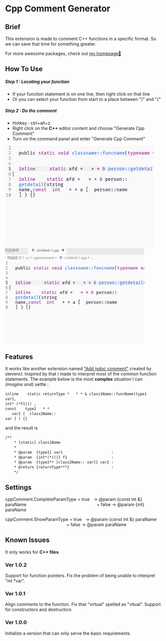 # Cpp Comment Generator

## Brief

This extension is made to comment C++ functions in a specific format. So we can save that time for something greater.

For more awesome packages, check out [my homepage💛](https://baendlorel.github.io/?repoType=npm)

## How To Use

##### Step 1 : Locating your function

- If your function statement is on one line, then right click on that line
- Or you can select your function from start to a place between ")" and "{"

##### Step 2 : Do the comment

- Hotkey : ctrl+alt+z
- Right click on the **C++** editor content and choose "Generate Cpp Comment"
- Turn on the command panel and enter "Generate Cpp Comment"

![](image\locating_small.gif) ![](image\2ways_small.gif)

## Features

It works like another extension named ["Add jsdoc comment"](https://marketplace.visualstudio.com/items?itemName=stevencl.addDocComments) created by stevencl. Inspired by that I made to interpret most of the common function statements. The example below is the most **complex** situation I can _(imagine and)_ settle :

    inline    static returnType *   * * & class1Name::funcName(type1  var1,
    int* (*f1)() ,
    const    type2   * *
       var2 [  class2Name::
    var ] ) {}

and the result is

    /**
        * [static] class1Name
        *
        * @param  {type1} var1                      :
        * @param  {int*(*)()} f1                    :
        * @param  {type2** [class2Name:: var]} var2 :
        * @return {returnType***}                   :
        */

## Settings

cppComment.CompleteParamType = true&nbsp;&nbsp;&nbsp;-> @param {const int &} paraName
&emsp;&emsp;&emsp;&emsp;&emsp;&emsp;&emsp;&emsp;&emsp;&emsp;&emsp;&emsp;&emsp;&emsp;&emsp;&emsp;= false -> @param {int} paraName

cppComment.ShowParamType = true&nbsp;&nbsp;&nbsp;-> @param {const int &} paraName
&emsp;&emsp;&emsp;&emsp;&emsp;&emsp;&emsp;&emsp;&emsp;&emsp;&emsp;&emsp;&emsp;&emsp;&thinsp;= false -> @param paraName

## Known Issues

It only works for **C++ files**

### Ver 1.0.2

Support for function pointers.
Fix the problem of being unable to interpret "int \*var".

### Ver 1.0.1

Align comments to the function.
Fix that "virtual" spelled as "vitual".
Support for constructors and destructors

### Ver 1.0.0

Initialize a version that can only serve the basic requirements.

